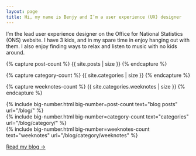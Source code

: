 ```yaml
---
layout: page
title: Hi, my name is Benjy and I’m a user experience (UX) designer
---
```


<p class="lede">I’m the lead user experience designer on the Office for National Statistics (ONS) website. I have 3 kids, and in my spare time in enjoy hanging out with them. I also enjoy finding ways to relax and listen to music with no kids around.</p>

<!-- You can't pass variables straight into includes, you have to capture them first https://jekyllrb.com/docs/includes/#passing-parameter-variables-to-includes  -->

{% capture post-count %}
{{ site.posts | size }}
{% endcapture %}

{% capture category-count %}
{{ site.categories | size }}
{% endcapture %}

{% capture weeknotes-count %}
{{ site.categories.weeknotes | size }}
{% endcapture %}

<div class="flex-grid margin-top--s">
  <div class="flex-grid__col flex-grid__col--third">
  {% include big-number.html
    big-number=post-count
    text="blog posts"
    url="/blog/"
  %}
  </div>
  <div class="flex-grid__col flex-grid__col--third">
  {% include big-number.html
    big-number=category-count
    text="categories"
    url="/blog/category/"
  %}
  </div>
  <div class="flex-grid__col flex-grid__col--third">
  {% include big-number.html
    big-number=weeknotes-count
    text="weeknotes"
    url="/blog/category/weeknotes"
  %}
  </div>
</div>

<p class="margin-top--s"><a href="/blog">Read my blog →</a></p>

<!-- ***

<h2>Currently listening to…</h2>

<div class="flex-grid">
  <div class="flex-grid__col flex-grid__col--third">
  <img src="https://i.scdn.co/image/9235c21b7cee6d16061bcc556513bae13a0d5f3e" alt="Album cover for Finally We Are No One">
  <p class="post-meta">Green Green Grass Of Tunnel <br>by múm</p>
  </div>
  <div class="flex-grid__col flex-grid__col--third">
  <img src="https://i.scdn.co/image/a236e1988e6625faf03cb81a2eed167eb72906d0" alt="Album cover for Around The Fur">
  <p class="post-meta">Be Quiet and Drive (Far Away) <br>by Deftones</p>
  </div>
  <div class="flex-grid__col flex-grid__col--third">
  <img src="https://i.scdn.co/image/085afcde4cbf2136e3394ffe050f3c4a90901ec3" alt="Album cover for The Flying Club Cup">
  <p class="post-meta">Nantes <br>by Beirut</p>
  </div>
</div> -->
